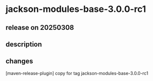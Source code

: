 # jackson-modules-base-3.0.0-rc1

## release on 20250308
## description
## changes
[maven-release-plugin] copy for tag jackson-modules-base-3.0.0-rc1

